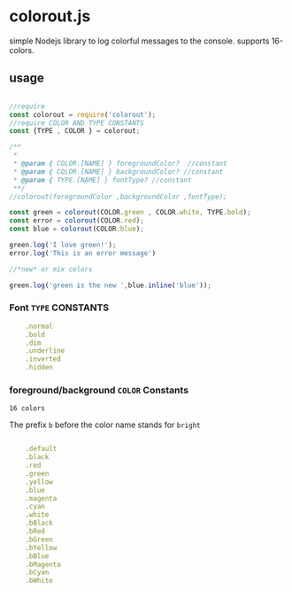 # colorout.js

simple Nodejs library to log colorful messages to the console.
supports 16-colors.

## usage

```js

//require
const colorout = require('colorout');
//require COLOR AND TYPE CONSTANTS
const {TYPE , COLOR } = colorout;

/**
 *
 * @param { COLOR.[NAME] } foregroundColor?  //constant
 * @param { COLOR.[NAME] } backgroundColor? //constant
 * @param { TYPE.[NAME] } fontType? //constant
 **/
//colorout(foregroundColor ,backgroundColor ,fontType);

const green = colorout(COLOR.green , COLOR.white, TYPE.bold);
const error = colorout(COLOR.red);
const blue = colorout(COLOR.blue);

green.log('I love green!');
error.log('This is an error message')

//*new* or mix colors

green.log('green is the new ',blue.inline('blue'));

```

### Font `TYPE` CONSTANTS

```js
    .normal
    .bold
    .dim
    .underline
    .inverted
    .hidden
```

### foreground/background `COLOR` Constants

`16 colors`

The prefix `b` before the color name stands for `bright`

```js

    .default
    .black
    .red
    .green
    .yellow
    .blue
    .magenta
    .cyan
    .white
    .bBlack
    .bRed
    .bGreen
    .bYellow
    .bBlue
    .bMagenta
    .bCyan
    .bWhite

```